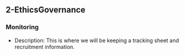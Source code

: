 ## 2-EthicsGovernance
### Monitoring
- Description: This is where we will be keeping a tracking sheet
               and recruitment information.
